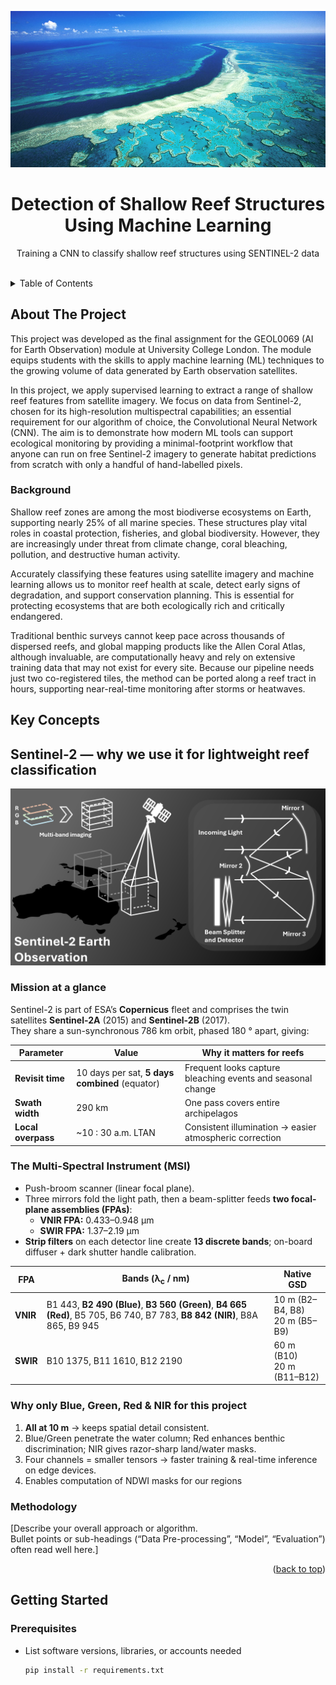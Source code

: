 <!-- Improved compatibility of “Back to top” link -->
<a name="readme-top"></a>

<!-- PROJECT LOGO / BANNER -->
<!-- Replace the src URL or delete completely -->
<p align="center">
  <img src="https://github.com/JNathan18/Banner/blob/main/GBR_Logo2.jpg?raw=true" alt="title_banner">
</p>

<h1 align="center">Detection of Shallow Reef Structures Using Machine Learning</h1>
<p align="center">
  Training a CNN to classify shallow reef structures using SENTINEL-2 data
</p>
<br />

<!-- TABLE OF CONTENTS (clickable) -->
<details>
  <summary>Table of Contents</summary>
  <ol>
    <li>
      <a href="#about-the-project">About&nbsp;The&nbsp;Project</a>
      <ul>
        <li><a href="#background">Background</a></li>
        <li><a href="#key-concepts">Key Concepts</a></li>
        <li><a href="#methodology">Methodology</a></li>
      </ul>
    </li>
    <li>
      <a href="#getting-started">Getting Started</a>
      <ul>
        <li><a href="#prerequisites">Prerequisites</a></li>
        <li><a href="#datasets-or-inputs">Datasets&nbsp;or&nbsp;Inputs</a></li>
      </ul>
    </li>
    <li><a href="#usage">Usage</a></li>
    <li><a href="#license">License</a></li>
    <li><a href="#contact">Contact</a></li>
    <li>
      <a href="#acknowledgments">Acknowledgments</a>
      <ul>
        <li><a href="#references">References</a></li>
      </ul>
    </li>
  </ol>
</details>

<!-- ABOUT THE PROJECT -->
## About The Project

This project was developed as the final assignment for the GEOL0069 (AI for Earth Observation) module at University College London. The module equips students with the skills to apply machine learning (ML) techniques to the growing volume of data generated by Earth observation satellites.

In this project, we apply supervised learning to extract a range of shallow reef features from satellite imagery. We focus on data from Sentinel-2, chosen for its high-resolution multispectral capabilities; an essential requirement for our algorithm of choice, the Convolutional Neural Network (CNN). The aim is to demonstrate how modern ML tools can support ecological monitoring by providing a minimal-footprint workflow that anyone can run on free Sentinel-2 imagery to generate habitat predictions from scratch with only a handful of hand-labelled pixels.

### Background

Shallow reef zones are among the most biodiverse ecosystems on Earth, supporting nearly 25% of all marine species. These structures play vital roles in coastal protection, fisheries, and global biodiversity. However, they are increasingly under threat from climate change, coral bleaching, pollution, and destructive human activity.

Accurately classifying these features using satellite imagery and machine learning allows us to monitor reef health at scale, detect early signs of degradation, and support conservation planning. This is essential for protecting ecosystems that are both ecologically rich and critically endangered.

Traditional benthic surveys cannot keep pace across thousands of dispersed reefs, and global mapping products like the Allen Coral Atlas, although invaluable, are computationally heavy and rely on extensive training data that may not exist for every site. Because our pipeline needs just two co-registered tiles, the method can be ported along a reef tract in hours, supporting near-real-time monitoring after storms or heatwaves.

## Key Concepts

## Sentinel-2 — why we use it for lightweight reef classification  
![Sentinel-2 multi-band imaging overview](https://github.com/JNathan18/Banner/blob/main/image.png)

### Mission at a glance  
Sentinel-2 is part of ESA’s **Copernicus** fleet and comprises the twin satellites **Sentinel-2A** (2015) and **Sentinel-2B** (2017).  
They share a sun-synchronous 786 km orbit, phased 180 ° apart, giving:

| Parameter | Value | Why it matters for reefs |
|-----------|-------|--------------------------|
| **Revisit time** | 10 days per sat, **5 days combined** (equator) | Frequent looks capture bleaching events and seasonal change |
| **Swath width** | 290 km | One pass covers entire archipelagos |
| **Local overpass** | ~10 : 30 a.m. LTAN | Consistent illumination → easier atmospheric correction |

### The Multi-Spectral Instrument (MSI)  
* Push-broom scanner (linear focal plane).  
* Three mirrors fold the light path, then a beam-splitter feeds **two focal-plane assemblies (FPAs)**:  
  * **VNIR FPA:** 0.433–0.948 µm  
  * **SWIR FPA:** 1.37–2.19 µm  
* **Strip filters** on each detector line create **13 discrete bands**; on-board diffuser + dark shutter handle calibration.

| FPA | Bands (λ<sub>c</sub> / nm) | Native GSD |
|-----|---------------------------|------------|
| **VNIR** | B1 443, **B2 490 (Blue)**, **B3 560 (Green)**, **B4 665 (Red)**, B5 705, B6 740, B7 783, **B8 842 (NIR)**, B8A 865, B9 945 | 10 m (B2–B4, B8) <br>20 m (B5–B9) |
| **SWIR** | B10 1375, B11 1610, B12 2190 | 60 m (B10) <br>20 m (B11–B12) |

### Why only Blue, Green, Red & NIR for this project  
1. **All at 10 m** → keeps spatial detail consistent.  
2. Blue/Green penetrate the water column; Red enhances benthic discrimination; NIR gives razor-sharp land/water masks.  
3. Four channels = smaller tensors → faster training & real-time inference on edge devices.
4. Enables computation of NDWI masks for our regions

### Methodology
[Describe your overall approach or algorithm.  
Bullet points or sub-headings (“Data Pre-processing”, “Model”, “Evaluation”) often read well here.]

<p align="right">(<a href="#readme-top">back to top</a>)</p>

## Getting Started

### Prerequisites
* List software versions, libraries, or accounts needed  
  ```bash
  pip install -r requirements.txt


